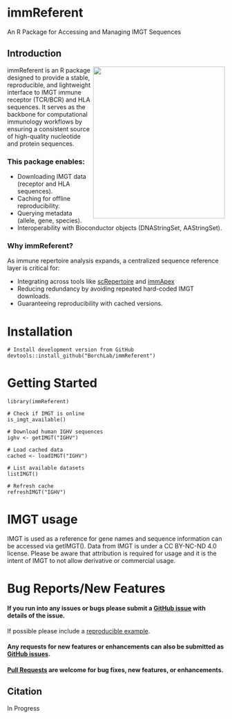 # immReferent

An R Package for Accessing and Managing IMGT Sequences

## Introduction 

<img align="right" src="https://github.com/ncborcherding/immReferent/blob/main/www/immreferent_hex.png" width="305" height="352">

immReferent is an R package designed to provide a stable, reproducible, and lightweight interface to IMGT immune receptor (TCR/BCR) and HLA sequences.
It serves as the backbone for computational immunology workflows by ensuring a consistent source of high-quality nucleotide and protein sequences.

### This package enables:

* Downloading IMGT data (receptor and HLA sequences).
* Caching for offline reproducibility.
* Querying metadata (allele, gene, species).
* Interoperability with Bioconductor objects (DNAStringSet, AAStringSet).

### Why immReferent?

As immune repertoire analysis expands, a centralized sequence reference layer is critical for:

* Integrating across tools like [scRepertoire](https://github.com/BorchLab/scRepertoire) and [immApex](https://github.com/BorchLab/immApex)
* Reducing redundancy by avoiding repeated hard-coded IMGT downloads.
* Guaranteeing reproducibility with cached versions.

# Installation

```
# Install development version from GitHub
devtools::install_github("BorchLab/immReferent")
```

# Getting Started

```
library(immReferent)

# Check if IMGT is online
is_imgt_available()

# Download human IGHV sequences
ighv <- getIMGT("IGHV")

# Load cached data
cached <- loadIMGT("IGHV")

# List available datasets
listIMGT()

# Refresh cache
refreshIMGT("IGHV")
```

# IMGT usage

IMGT is used as a reference for gene names and sequence information can be accessed via getIMGT(). Data from IMGT is under a CC BY-NC-ND 4.0 license. Please be aware that attribution is required for usage and it is the intent of IMGT to not allow derivative or commercial usage.

# Bug Reports/New Features

#### If you run into any issues or bugs please submit a [GitHub issue](https://github.com/BorchLab/immReferent/issues) with details of the issue.

If possible please include a [reproducible example](https://reprex.tidyverse.org/). 

#### Any requests for new features or enhancements can also be submitted as [GitHub issues](https://github.com/BorchLab/immReferent/issues).

#### [Pull Requests](https://github.com/BorchLab/immReferent/pulls) are welcome for bug fixes, new features, or enhancements.

## Citation
In Progress
